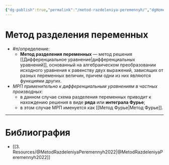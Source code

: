```yaml
---
{"dg-publish":true,"permalink":"/metod-razdeleniya-peremennyh/","dgHomeLink":true,"dgPassFrontmatter":false}
---
```



# Метод разделения переменных

- #π/определение:
	- **Метод разделения переменных** — метод решения [[Дифференциальное уравнение|дифференциальных уравнений]], основанный на алгебраическом преобразовании исходного уравнения к равенству двух выражений, зависящих от разных переменных величин, причем одни из них являются функциями других.
- *МРП применительно к дифференциальным уравнениям в частных производных*:
	- в данном случае схема разделения переменных приводит к нахождению решения в виде **ряда** или **интеграла Фурье**;
	- в этом случае МРП именуется как [[Метод Фурье|Метод Фурье]].

---

# Библиография

- [[3. Resources/@MetodRazdeleniyaPeremennyh2022|@MetodRazdeleniyaPeremennyh2022]]